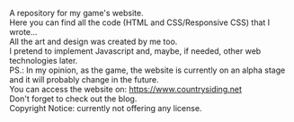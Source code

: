 A repository for my game's website.
<br>
Here you can find all the code (HTML and CSS/Responsive CSS) that I wrote...
<br>
All the art and design was created by me too.
<br>
I pretend to implement Javascript and, maybe, if needed, other web technologies later.
<br>
PS.: In my opinion, as the game, the website is currently on an alpha stage and it will probably change in the future.
<br>
You can access the website on: https://www.countrysiding.net
<br>
Don't forget to check out the blog.
<br>
Copyright Notice: currently not offering any license.

